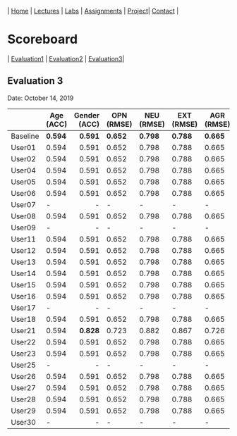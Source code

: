 | [Home](index.md) | [Lectures](lectures.md) | [Labs](labs.md) | [Assignments](assignments.md) | [Project](project.md)| [Contact](contact.md) |


# Scoreboard

| [Evaluation1](scores/evaluation1.md) | [Evaluation2](scores/evaluation2.md) | [Evaluation3](scores/evaluation3.md)|

## Evaluation 3

Date: October 14, 2019

|       | Age (ACC) | Gender (ACC) | OPN (RMSE) | NEU (RMSE) | EXT (RMSE) | AGR (RMSE) | CON (RMSE) |
|-------|--------------|----------:|------------|------------|------------|------------|------------|
| Baseline|**0.594**|**0.591**|**0.652**|**0.798**|**0.788**|**0.665**|**0.734**|
| User01 |0.594|0.591|0.652|0.798|0.788|0.665|0.734|
| User02 |0.594|0.591|0.652|0.798|0.788|0.665|0.734|
| User04 |0.594|0.591|0.652|0.798|0.788|0.665|0.734|
| User05 |0.594|0.591|0.652|0.798|0.788|0.665|0.734|
| User06 |0.594|0.591|0.652|0.798|0.788|0.665|0.734|
| User07 |-|-|-|-|-|-|-|
| User08 |0.594|0.591|0.652|0.798|0.788|0.665|0.734|
| User09 |-|-|-|-|-|-|-|
| User11 |0.594|0.591|0.652|0.798|0.788|0.665|0.734|
| User12 |0.594|0.591|0.652|0.798|0.788|0.665|0.734|
| User13 |0.594|0.591|0.652|0.798|0.788|0.665|0.734|
| User14 |0.594|0.591|0.652|0.798|0.788|0.665|0.734|
| User15 |0.594|0.591|0.652|0.798|0.788|0.665|0.734|
| User16 |0.594|0.591|0.652|0.798|0.788|0.665|0.734|
| User17 |-|-|-|-|-|-|-|
| User18 |0.594|0.591|0.652|0.798|0.788|0.665|0.734|
| User21 |0.594|**0.828**|0.723|0.882|0.867|0.726|0.798|
| User22 |0.594|0.591|0.652|0.798|0.788|0.665|0.734|
| User23 |0.594|0.591|0.652|0.798|0.788|0.665|0.734|
| User25 |-|-|-|-|-|-|-|
| User26 |0.594|0.591|0.652|0.798|0.788|0.665|0.734|
| User27 |0.594|0.591|0.652|0.798|0.788|0.665|0.734|
| User28 |0.594|0.591|0.652|0.798|0.788|0.665|0.734|
| User29 |0.594|0.591|0.652|0.798|0.788|0.665|0.734|
| User30 |-|-|-|-|-|-|-|
